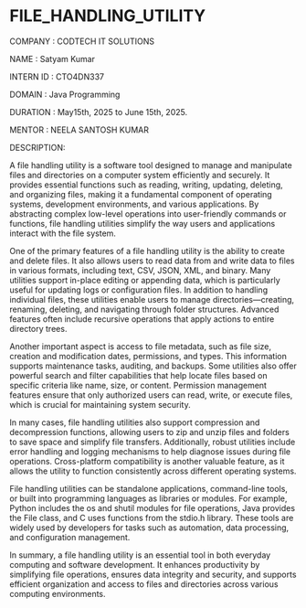 # FILE_HANDLING_UTILITY

COMPANY : CODTECH IT SOLUTIONS

NAME : Satyam Kumar

INTERN ID : CTO4DN337

DOMAIN : Java Programming

DURATION : May15th, 2025 to June 15th, 2025.

MENTOR : NEELA SANTOSH KUMAR

DESCRIPTION:

A file handling utility is a software tool designed to manage and manipulate files and directories on a computer system efficiently and securely. It provides essential functions such as reading, writing, updating, deleting, and organizing files, making it a fundamental component of operating systems, development environments, and various applications. By abstracting complex low-level operations into user-friendly commands or functions, file handling utilities simplify the way users and applications interact with the file system.

One of the primary features of a file handling utility is the ability to create and delete files. It also allows users to read data from and write data to files in various formats, including text, CSV, JSON, XML, and binary. Many utilities support in-place editing or appending data, which is particularly useful for updating logs or configuration files. In addition to handling individual files, these utilities enable users to manage directories—creating, renaming, deleting, and navigating through folder structures. Advanced features often include recursive operations that apply actions to entire directory trees.

Another important aspect is access to file metadata, such as file size, creation and modification dates, permissions, and types. This information supports maintenance tasks, auditing, and backups. Some utilities also offer powerful search and filter capabilities that help locate files based on specific criteria like name, size, or content. Permission management features ensure that only authorized users can read, write, or execute files, which is crucial for maintaining system security.

In many cases, file handling utilities also support compression and decompression functions, allowing users to zip and unzip files and folders to save space and simplify file transfers. Additionally, robust utilities include error handling and logging mechanisms to help diagnose issues during file operations. Cross-platform compatibility is another valuable feature, as it allows the utility to function consistently across different operating systems.

File handling utilities can be standalone applications, command-line tools, or built into programming languages as libraries or modules. For example, Python includes the os and shutil modules for file operations, Java provides the File class, and C uses functions from the stdio.h library. These tools are widely used by developers for tasks such as automation, data processing, and configuration management.

In summary, a file handling utility is an essential tool in both everyday computing and software development. It enhances productivity by simplifying file operations, ensures data integrity and security, and supports efficient organization and access to files and directories across various computing environments.

